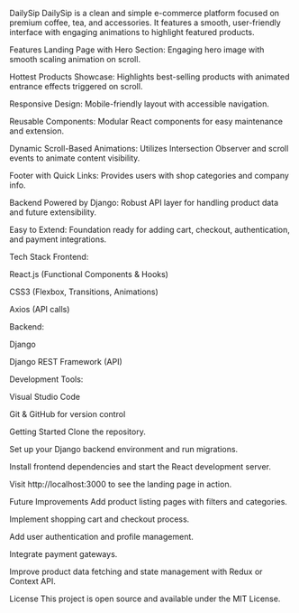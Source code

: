 DailySip
DailySip is a clean and simple e-commerce platform focused on premium coffee, tea, and accessories. It features a smooth, user-friendly interface with engaging animations to highlight featured products.

Features
Landing Page with Hero Section: Engaging hero image with smooth scaling animation on scroll.

Hottest Products Showcase: Highlights best-selling products with animated entrance effects triggered on scroll.

Responsive Design: Mobile-friendly layout with accessible navigation.

Reusable Components: Modular React components for easy maintenance and extension.

Dynamic Scroll-Based Animations: Utilizes Intersection Observer and scroll events to animate content visibility.

Footer with Quick Links: Provides users with shop categories and company info.

Backend Powered by Django: Robust API layer for handling product data and future extensibility.

Easy to Extend: Foundation ready for adding cart, checkout, authentication, and payment integrations.

Tech Stack
Frontend:

React.js (Functional Components & Hooks)

CSS3 (Flexbox, Transitions, Animations)

Axios (API calls)

Backend:

Django

Django REST Framework (API)

Development Tools:

Visual Studio Code

Git & GitHub for version control

Getting Started
Clone the repository.

Set up your Django backend environment and run migrations.

Install frontend dependencies and start the React development server.

Visit http://localhost:3000 to see the landing page in action.

Future Improvements
Add product listing pages with filters and categories.

Implement shopping cart and checkout process.

Add user authentication and profile management.

Integrate payment gateways.

Improve product data fetching and state management with Redux or Context API.

License
This project is open source and available under the MIT License.

